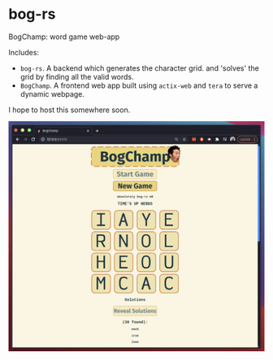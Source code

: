 # bog-rs
BogChamp: word game web-app 

Includes: 
 - `bog-rs`. A backend which generates the character grid. and 'solves' the grid by finding all the valid words.
 - `BogChamp`. A frontend web app built using `actix-web` and `tera` to serve a dynamic webpage. 

I hope to host this somewhere soon.

![BogChamp](https://github.com/For-The-Wolf/bog-rs/blob/master/readme_images/bogchamp1.png)
